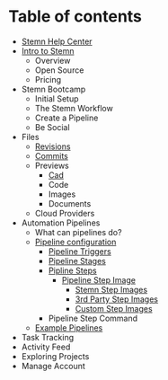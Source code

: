 # Table of contents

* [Stemn Help Center](README.md)
* [Intro to Stemn](intro-to-stemn/README.md)
  * Overview
  * Open Source
  * Pricing
* Stemn Bootcamp
  * Initial Setup
  * The Stemn Workflow
  * Create a Pipeline
  * Be Social
* Files
  * [Revisions](untitled/file-revisions-and-commits.md)
  * [Commits](untitled/commits.md)
  * Previews
    * [Cad](untitled/file-previews/cad.md)
    * Code
    * Images
    * Documents
  * Cloud Providers
* Automation Pipelines
  * What can pipelines do?
  * [Pipeline configuration](automation-pipelines/pipeline-configuration/README.md)
    * [Pipeline Triggers](automation-pipelines/pipeline-configuration/pipeline-triggers.md)
    * [Pipeline Stages](automation-pipelines/pipeline-configuration/pipeline-stages.md)
    * [Pipline Steps](automation-pipelines/pipeline-configuration/pipline-steps/README.md)
      * [Pipeline Step Image](automation-pipelines/pipeline-configuration/pipline-steps/pipeline-step-image/README.md)
        * [Stemn Step Images](automation-pipelines/pipeline-configuration/pipline-steps/pipeline-step-image/stemn-steps.md)
        * [3rd Party Step Images](automation-pipelines/pipeline-configuration/pipline-steps/pipeline-step-image/3rd-party-steps.md)
        * [Custom Step Images](automation-pipelines/pipeline-configuration/pipline-steps/pipeline-step-image/custom-steps.md)
    * Pipeline Step Command
  * [Example Pipelines](automation-pipelines/advanced-examples.md)
* Task Tracking
* Activity Feed
* Exploring Projects
* Manage Account

